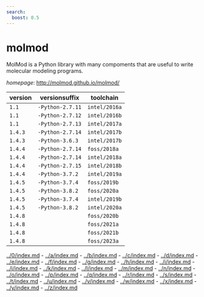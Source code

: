 ```yaml
---
search:
  boost: 0.5
---
```

# molmod

MolMod is a Python library with many compoments that are useful to write molecular modeling programs.

*homepage*: <http://molmod.github.io/molmod/>

version | versionsuffix | toolchain
--------|---------------|----------
``1.1`` | ``-Python-2.7.11`` | ``intel/2016a``
``1.1`` | ``-Python-2.7.12`` | ``intel/2016b``
``1.1`` | ``-Python-2.7.13`` | ``intel/2017a``
``1.4.3`` | ``-Python-2.7.14`` | ``intel/2017b``
``1.4.3`` | ``-Python-3.6.3`` | ``intel/2017b``
``1.4.4`` | ``-Python-2.7.14`` | ``foss/2018a``
``1.4.4`` | ``-Python-2.7.14`` | ``intel/2018a``
``1.4.4`` | ``-Python-2.7.15`` | ``intel/2018b``
``1.4.4`` | ``-Python-3.7.2`` | ``intel/2019a``
``1.4.5`` | ``-Python-3.7.4`` | ``foss/2019b``
``1.4.5`` | ``-Python-3.8.2`` | ``foss/2020a``
``1.4.5`` | ``-Python-3.7.4`` | ``intel/2019b``
``1.4.5`` | ``-Python-3.8.2`` | ``intel/2020a``
``1.4.8`` |  | ``foss/2020b``
``1.4.8`` |  | ``foss/2021a``
``1.4.8`` |  | ``foss/2021b``
``1.4.8`` |  | ``foss/2023a``

[../0/index.md](0) - [../a/index.md](a) - [../b/index.md](b) - [../c/index.md](c) - [../d/index.md](d) - [../e/index.md](e) - [../f/index.md](f) - [../g/index.md](g) - [../h/index.md](h) - [../i/index.md](i) - [../j/index.md](j) - [../k/index.md](k) - [../l/index.md](l) - [../m/index.md](m) - [../n/index.md](n) - [../o/index.md](o) - [../p/index.md](p) - [../q/index.md](q) - [../r/index.md](r) - [../s/index.md](s) - [../t/index.md](t) - [../u/index.md](u) - [../v/index.md](v) - [../w/index.md](w) - [../x/index.md](x) - [../y/index.md](y) - [../z/index.md](z)

